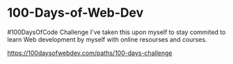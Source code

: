 # 100-Days-of-Web-Dev
#100DaysOfCode Challenge
I've taken this upon myself to stay commited to learn Web development by myself with online resourses and courses.

https://100daysofwebdev.com/paths/100-days-challenge
